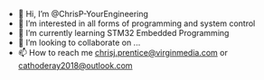 - 👋 Hi, I’m @ChrisP-YourEngineering
- 👀 I’m interested in all forms of programming and system control
- 🌱 I’m currently learning STM32 Embedded Programming
- 💞️ I’m looking to collaborate on ...
- 📫 How to reach me chrisj.prentice@virginmedia.com or cathoderay2018@outlook.com

<!---
ChrisP-YourEngineering/ChrisP-YourEngineering is a ✨ special ✨ repository because its `README.md` (this file) appears on your GitHub profile.
You can click the Preview link to take a look at your changes.
--->
